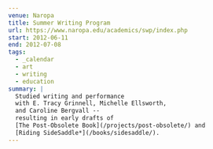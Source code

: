 ```yaml
---
venue: Naropa
title: Summer Writing Program
url: https://www.naropa.edu/academics/swp/index.php
start: 2012-06-11
end: 2012-07-08
tags:
  - _calendar
  - art
  - writing
  - education
summary: |
  Studied writing and performance
  with E. Tracy Grinnell, Michelle Ellsworth,
  and Caroline Bergvall --
  resulting in early drafts of
  [The Post-Obsolete Book](/projects/post-obsolete/) and
  [Riding SideSaddle*](/books/sidesaddle/).
---
```


